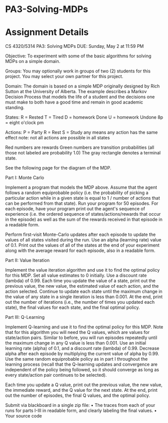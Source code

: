 # PA3-Solving-MDPs


# Assignment Details

CS 4320/5314
PA3: Solving MDPs
DUE: Sunday, May 2 at 11:59 PM

Objective: To experiment with some of the basic algorithms for solving MDPs on a simple domain.  

Groups: You may optionally work in groups of two (2) students for this project. You may select your own partner for this project.

Domain: The domain is based on a simple MDP originally designed by Rich Sutton at the University of Alberta. The example describes a Markov Decision Process that models the life of a student and the decisions one must make to both have a good time and remain in good academic standing.

States:
R = Rested
T = Tired
D = homework Done
U = homework Undone
8p = eight o'clock pm

Actions:
P = Party
R = Rest
S = Study
any means any action has the same effect
note: not all actions are possible in all states

Red numbers are rewards
Green numbers are transition probabilities (all those not labeled are probability 1.0)
The gray rectangle denotes a terminal state.

See the following page for the diagram of the MDP. 
 




Part I: Monte Carlo 

Implement a program that models the MDP above. Assume that the agent follows a random equiprobable policy (i.e. the probability of picking a particular action while in a given state is equal to 1 / number of actions that can be performed from that state).  Run your program for 50 episodes. For each episode, have your program print out the agent's sequence of experience (i.e. the ordered sequence of states/actions/rewards that occur in the episode) as well as the sum of the rewards received in that episode in a readable form.

Perform first-visit Monte-Carlo updates after each episode to update the values of all states visited during the run.  Use an alpha (learning rate) value of 0.1.  Print out the values of all of the states at the end of your experiment along with the average reward for each episode, also in a readable form.

Part II: Value Iteration 

Implement the value iteration algorithm and use it to find the optimal policy for this MDP.  Set all value estimates to 0 initially. Use a discount rate (lambda) of 0.99. Each time you update the value of a state, print out the previous value, the new value, the estimated value of each action, and the action selected. Continue to update each state until the maximum change in the value of any state in a single iteration is less than 0.001.  At the end, print out the number of iterations (i.e., the number of times you updated each state), the final values for each state, and the final optimal policy. 

Part III: Q-Learning

Implement Q-learning and use it to find the optimal policy for this MDP.  Note that for this algorithm you will need the Q values, which are values for state/action pairs. Similar to before, you will run episodes repeatedly until the maximum change in any Q value is less than 0.001.  Use an initial learning rate (alpha) of 0.1, and a discount rate (lambda) of 0.99.  Decrease alpha after each episode by multiplying the current value of alpha by 0.99. Use the same random equiprobable policy as in part I throughout the learning process (recall that the Q-learning updates and convergence are independent of the policy being followed, so it should converge as long as every state/action pair continues to be selected). 

Each time you update a Q value, print out the previous value, the new value, the immediate reward, and the Q value for the next state.  At the end, print out the number of episodes, the final Q values, and the optimal policy.  

Submit via blackboard in a single zip file: 
•	The traces from each of your runs for parts I-III in readable form, and clearly labeling the final values.
•	Your source code 
